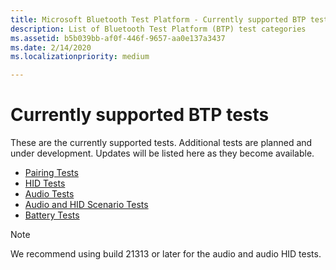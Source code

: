 ```yaml
---
title: Microsoft Bluetooth Test Platform - Currently supported BTP tests
description: List of Bluetooth Test Platform (BTP) test categories
ms.assetid: b5b039bb-af0f-446f-9657-aa0e137a3437
ms.date: 2/14/2020
ms.localizationpriority: medium

---
```


# Currently supported BTP tests

These are the currently supported tests. Additional tests are planned and under development. Updates will be listed here as they become available.

- [Pairing Tests](testing-BTP-tests-pairing.md)
- [HID Tests](testing-BTP-tests-hid.md)
- [Audio Tests](testing-BTP-tests-audio.md)
- [Audio and HID Scenario Tests](testing-BTP-tests-audio-hid.md)
- [Battery Tests](testing-BTP-tests-battery.md)

>[!NOTE]
> 
> We recommend using build 21313 or later for the audio and audio HID tests.